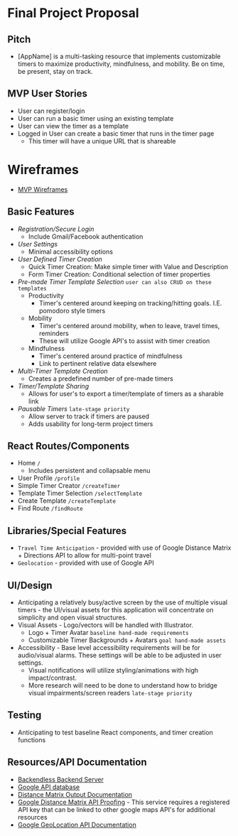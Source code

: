  # Final Project Proposal

## Pitch

  - [AppName] is a multi-tasking resource that implements customizable timers to maximize productivity, mindfulness, and mobility. Be on time, be present, stay on track.

## MVP User Stories

  - User can register/login
  - User can run a basic timer using an existing template
  - User can view the timer as a template
  - Logged in User can create a basic timer that runs in the timer page
    - This timer will have a unique URL that is shareable

# Wireframes

  - [MVP Wireframes](/app/assets/images/timermvpwireframes.jpg)

## Basic Features

  - *Registration/Secure Login*
    - Include Gmail/Facebook authentication
  - *User Settings*
    - Minimal accessibility options
  - *User Defined Timer Creation*
    - Quick Timer Creation: Make simple timer with Value and Description
    - Form Timer Creation: Conditional selection of timer properties
  - *Pre-made Timer Template Selection* `user can also CRUD on these templates`
    - Productivity
      * Timer's centered around keeping on tracking/hitting goals. I.E. pomodoro style timers
    - Mobility
      * Timer's centered around mobility, when to leave, travel times, reminders
      * These will utilize Google API's to assist with timer creation
    - Mindfulness
      * Timer's centered around practice of mindfulness
      * Link to pertinent relative data elsewhere
  - *Multi-Timer Template Creation*
    - Creates a predefined number of pre-made timers
  - *Timer/Template Sharing*
    - Allows for user's to export a timer/template of timers as a sharable link
  - *Pausable Timers* `late-stage priority`
    - Allow server to track if timers are paused
    - Adds usability for long-term project timers

## React Routes/Components

  - Home `/`
    - Includes persistent and collapsable menu
  - User Profile `/profile`
  - Simple Timer Creator `/createTimer`
  - Template Timer Selection `/selectTemplate`
  - Create Template `/createTemplate`
  - Find Route `/findRoute`

## Libraries/Special Features

  - `Travel Time Anticipation` - provided with use of Google Distance Matrix + Directions API to allow for multi-point travel
  - `Geolocation` - provided with use of Google API

## UI/Design

  - Anticipating a relatively busy/active screen by the use of multiple visual timers - the UI/visual assets for this application will concentrate on simplicity and open visual structures.
  - Visual Assets - Logo/vectors will be handled with Illustrator.
    - Logo + Timer Avatar `baseline hand-made requirements`
    - Customizable Timer Backgrounds + Avatars `goal hand-made assets`
  - Accessibility - Base level accessibility requirements will be for audio/visual alarms. These settings will be able to be adjusted in user settings.
    - Visual notifications will utilize styling/animations with high impact/contrast.
    - More research will need to be done to understand how to bridge visual impairments/screen readers `late-stage priority`

## Testing

  - Anticipating to test baseline React components, and timer creation functions

## Resources/API Documentation

- [Backendless Backend Server](https://backendless.com/)
- [Google API database](https://developers.google.com/maps/documentation/)
- [Distance Matrix Output Documentation](https://developers.google.com/maps/documentation/distance-matrix/intro#travel_modes)
- [Google Distance Matrix API Proofing](images/apireturn.png) - This service requires a registered API key that can be linked to other google maps API's for additional resources
- [Google GeoLocation API Documentation](https://developers.google.com/maps/documentation/)

